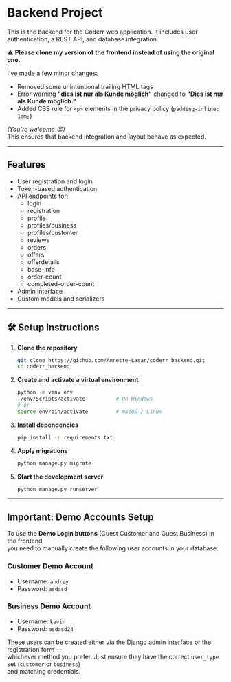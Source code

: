 # Backend Project

This is the backend for the Coderr web application. It includes user authentication, a REST API, and database integration.

⚠ **Please clone my version of the frontend instead of using the original one.**

I've made a few minor changes:
- Removed some unintentional trailing HTML tags
- Error warning **"dies ist nur als Kunde möglich"** changed to **"Dies ist nur als Kunde möglich."**
- Added CSS rule for `<p>` elements in the privacy policy (`padding-inline: 1em;`)

*(You're welcome 😉)*  
This ensures that backend integration and layout behave as expected.

---

## Features

- User registration and login
- Token-based authentication
- API endpoints for:
    - login
    - registration
    - profile
    - profiles/business
    - profiles/customer
    - reviews
    - orders
    - offers
    - offerdetails
    - base-info
    - order-count
    - completed-order-count
- Admin interface
- Custom models and serializers

---

## 🛠 Setup Instructions

1. **Clone the repository**
    ```bash
    git clone https://github.com/Annette-Lasar/coderr_backend.git
    cd coderr_backend
    ```

2. **Create and activate a virtual environment**
    ```bash
    python -m venv env
    ./env/Scripts/activate          # On Windows
    # or
    source env/bin/activate         # macOS / Linux
    ```

3. **Install dependencies**
    ```bash
    pip install -r requirements.txt
    ```

4. **Apply migrations**
    ```bash
    python manage.py migrate
    ```

5. **Start the development server**
    ```bash
    python manage.py runserver
    ```

---

## Important: Demo Accounts Setup

To use the **Demo Login buttons** (Guest Customer and Guest Business) in the frontend,  
you need to manually create the following user accounts in your database:

### Customer Demo Account
- Username: `andrey`  
- Password: `asdasd`

### Business Demo Account
- Username: `kevin`  
- Password: `asdasd24`

These users can be created either via the Django admin interface or the registration form —  
whichever method you prefer. Just ensure they have the correct `user_type` set (`customer` or `business`)  
and matching credentials.
